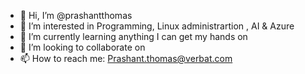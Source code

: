 - 👋 Hi, I’m @prashantthomas
- 👀 I’m interested in Programming, Linux administrartion , AI & Azure
- 🌱 I’m currently learning anything I can get my hands on
- 💞️ I’m looking to collaborate on 
- 📫 How to reach me: Prashant.thomas@verbat.com

<!---
prashantthomas/prashantthomas is a ✨ special ✨ repository because its `README.md` (this file) appears on your GitHub profile.
You can click the Preview link to take a look at your changes.
--->
